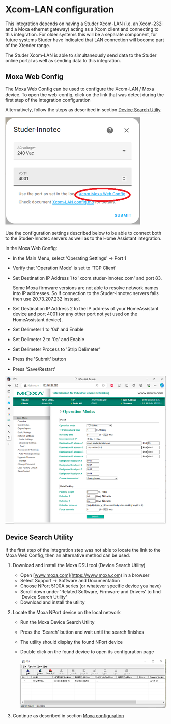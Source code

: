 # Xcom-LAN configuration

This integration depends on having a Studer Xcom-LAN (i.e. an Xcom-232i and a Moxa ethernet gateway) acting as a Xcom client and connecting to this integration. For older systems this will be a separate component, for future systems Studer have indicated that LAN connection will become part of the Xtender range.

The Studer Xcom-LAN is able to simultaneously send data to the Studer online portal as well as sending data to this integration.


## Moxa Web Config

The Moxa Web Config can be used to configure the Xcom-LAN / Moxa device.
To open the web-config, click on the link that was detect during the first step of the integration configuration

Alternatively, follow the steps as described in section [Device Search Utiliy](#device-search-utility)

![setup_step_1](documentation/setup_client_moxa.png)

Use the configuration settings described below to be able to connect both to the Studer-Innotec servers as well as to the Home Assistant integration.

In the Moxa Web Config:
  - In the Main Menu, select 'Operating Settings' -> Port 1
  - Verify that 'Operation Mode' is set to 'TCP Client'
  - Set Destination IP Address 1 to 'xcom.studer-innotec.com' and port 83.
    
    Some Moxa firmware versions are not able to resolve network names into IP addresses. So if connection to the Studer-Innotec servers fails then use 20.73.207.232 instead.
  - Set Destination IP Address 2 to the IP address of your HomeAssistant device and port 4001 (or any other port not yet used on the HomeAssistant device). 
  - Set Delimeter 1 to '0d' and Enable
  - Set Delimeter 2 to '0a' and Enable
  - Set Delimeter Process to 'Strip Delimeter'
  - Press the 'Submit' button
  - Press 'Save/Restart'

  ![moxa_operating_settings](documentation/moxa_operating_settings.png)

## Device Search Utility

If the first step of the integration step was not able to locate the link to the Moxa Web Config, then an alternative method can be used.

1. Download and install the Moxa DSU tool (Device Search Utility)
    - Open [www.moxa.com](https://www.moxa.com) in a browser
    - Select Support -> Software and Documentation
    - Choose NPort 5100A series (or whatever specific device you have)
    - Scroll down under 'Related Software, Firmware and Drivers' to find 'Device Search Utility'
    - Download and install the utility

2. Locate the Moxa NPort device on the local network
    - Run the Moxa Device Search Utility
    - Press the 'Search' button and wait until the search finishes
    - The utility should display the found NPort device
    - Double click on the found device to open its configuration page

      ![dsu_search_results](documentation/DSU_results.png)

3. Continue as described in section [Moxa configuration](#moxa-configuration)
